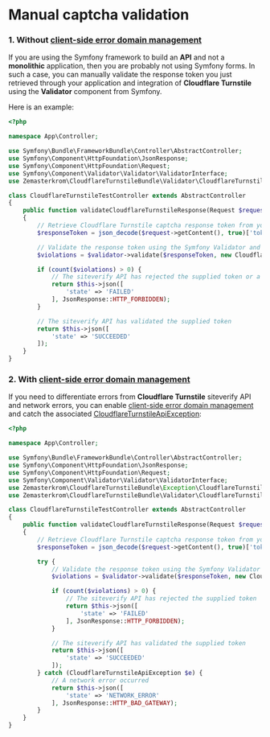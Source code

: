 Manual captcha validation
=========================

### 1. Without [client-side error domain management](client_side_error_domain_management.md)

If you are using the Symfony framework to build an **API** and not a **monolithic** application, then you are probably not using Symfony forms. In such a case, you can manually validate the response token you just retrieved through your application and integration of **Cloudflare Turnstile** using the **Validator** component from Symfony.

Here is an example:

```php
<?php

namespace App\Controller;

use Symfony\Bundle\FrameworkBundle\Controller\AbstractController;
use Symfony\Component\HttpFoundation\JsonResponse;
use Symfony\Component\HttpFoundation\Request;
use Symfony\Component\Validator\Validator\ValidatorInterface;
use Zemasterkrom\CloudflareTurnstileBundle\Validator\CloudflareTurnstileCaptcha;

class CloudflareTurnstileTestController extends AbstractController
{
    public function validateCloudflareTurnstileResponse(Request $request, ValidatorInterface $validator): JsonResponse
    {
        // Retrieve Cloudflare Turnstile captcha response token from your API payload
        $responseToken = json_decode($request->getContent(), true)['token'] ?? null;

        // Validate the response token using the Symfony Validator and implicitly the CloudflareTurnstileCaptchaValidator
        $violations = $validator->validate($responseToken, new CloudflareTurnstileCaptcha());

        if (count($violations) > 0) {
            // The siteverify API has rejected the supplied token or a network error has occurred
            return $this->json([
                'state' => 'FAILED'
            ], JsonResponse::HTTP_FORBIDDEN);
        }

        // The siteverify API has validated the supplied token
        return $this->json([
            'state' => 'SUCCEEDED'
        ]);
    }
}
```

### 2. With [client-side error domain management](client_side_error_domain_management.md)

If you need to differentiate errors from **Cloudflare Turnstile** siteverify API and network errors, you can enable [client-side error domain management](client_side_error_domain_management.md) and catch the associated [CloudflareTurnstileApiException](../src/Exception/CloudflareTurnstileApiException.php):

```php
<?php

namespace App\Controller;

use Symfony\Bundle\FrameworkBundle\Controller\AbstractController;
use Symfony\Component\HttpFoundation\JsonResponse;
use Symfony\Component\HttpFoundation\Request;
use Symfony\Component\Validator\Validator\ValidatorInterface;
use Zemasterkrom\CloudflareTurnstileBundle\Exception\CloudflareTurnstileApiException;
use Zemasterkrom\CloudflareTurnstileBundle\Validator\CloudflareTurnstileCaptcha;

class CloudflareTurnstileTestController extends AbstractController
{
    public function validateCloudflareTurnstileResponse(Request $request, ValidatorInterface $validator): JsonResponse
    {
        // Retrieve Cloudflare Turnstile captcha response token from your API endpoint payload
        $responseToken = json_decode($request->getContent(), true)['token'] ?? null;

        try {
            // Validate the response token using the Symfony Validator and implicitly the CloudflareTurnstileCaptchaValidator
            $violations = $validator->validate($responseToken, new CloudflareTurnstileCaptcha());

            if (count($violations) > 0) {
                // The siteverify API has rejected the supplied token
                return $this->json([
                    'state' => 'FAILED'
                ], JsonResponse::HTTP_FORBIDDEN);
            }

            // The siteverify API has validated the supplied token
            return $this->json([
                'state' => 'SUCCEEDED'
            ]);
        } catch (CloudflareTurnstileApiException $e) {
            // A network error occurred
            return $this->json([
                'state' => 'NETWORK_ERROR'
            ], JsonResponse::HTTP_BAD_GATEWAY);
        }
    }
}
```
